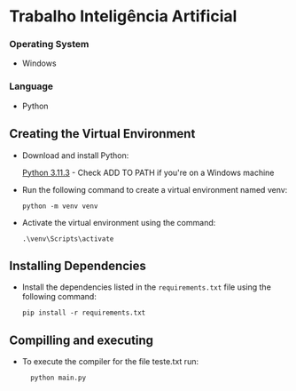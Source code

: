 # Trabalho Inteligência Artificial

### Operating System
- Windows

### Language
- Python


## Creating the Virtual Environment

- Download and install Python:

    [Python 3.11.3](https://www.python.org/downloads/release/python-3113/) - Check ADD TO PATH if you're on a Windows machine

- Run the following command to create a virtual environment named venv:

      python -m venv venv

- Activate the virtual environment using the command:

      .\venv\Scripts\activate

## Installing Dependencies

- Install the dependencies listed in the `requirements.txt` file using the following command:

      pip install -r requirements.txt

## Compilling and executing
- To execute the compiler for the file teste.txt run:

        python main.py
        
